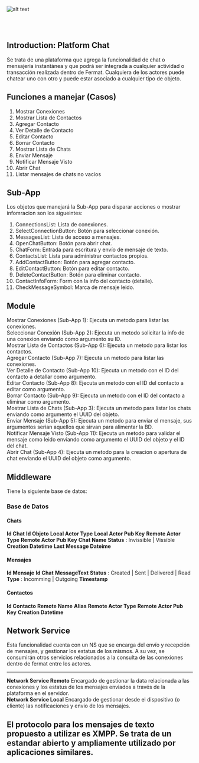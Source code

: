 ![alt text](https://github.com/bitDubai/media-kit/blob/master/Readme%20Image/Fermat%20Logotype/Fermat_Logo_3D.png "Fermat
Logo")

<br><br>
## Introduction: Platform Chat
Se trata de una plataforma que agrega la funcionalidad de chat o mensajeria instantánea y que podrá ser integrada a cualquier actividad o transacción realizada dentro de Fermat. Cualquiera de los actores puede chatear uno con otro y puede estar asociado a cualquier tipo de objeto.<br>

## Funciones a manejar (Casos)

1. Mostrar Conexiones<br>
2. Mostrar Lista de Contactos<br>
3. Agregar Contacto<br>
4. Ver Detalle de Contacto<br>
5. Editar Contacto<br>
6. Borrar Contacto<br>
7. Mostrar Lista de Chats<br>
8. Enviar Mensaje<br>
9. Notificar Mensaje Visto<br>
10. Abrir Chat<br>
11. Listar mensajes de chats no vacíos<br>

## Sub-App

Los objetos que manejará la Sub-App para disparar acciones o mostrar infomracion son los sigueintes:<br>

  1. ConnectionsList: Lista de conexiones.<br>
  2. SelectConnectionButton: Botón para seleccionar conexión.<br>
  3. MessagesList: Lista de acceso a mensajes.<br>
  4. OpenChatButton: Botón para abrir chat.<br>
  5. ChatForm: Entrada para escritura y envío de mensaje de texto.<br>
  6. ContactsList: Lista para administrar contactos propios.<br>
  7. AddContactButton: Botón para agregar contacto.<br>
  8. EditContactButton: Botón para editar contacto.<br>
  9. DeleteContactButton: Botón para eliminar contacto.<br>
  10. ContactInfoForm: Form con la info del contacto (detalle).<br>
  11. CheckMessageSymbol: Marca de mensaje leido.<br>
  
## Module
Mostrar Conexiones (Sub-App 1): Ejecuta un metodo para listar las conexiones.<br>
Seleccionar Conexión (Sub-App 2): Ejecuta un metodo solicitar la info de una conexion enviando como argumento su ID.<br>
Mostrar Lista de Contactos (Sub-App 6): Ejecuta un metodo para listar los contactos.<br>
Agregar Contacto (Sub-App 7): Ejecuta un metodo para listar las conexiones.<br>
Ver Detalle de Contacto (Sub-App 10): Ejecuta un metodo con el ID del contacto a detallar como argumento. <br>
Editar Contacto (Sub-App 8): Ejecuta un metodo con el ID del contacto a editar como argumento. <br>
Borrar Contacto (Sub-App 9): Ejecuta un metodo con el ID del contacto a eliminar como argumento. <br>
Mostrar Lista de Chats (Sub-App 3): Ejecuta un metodo para listar los chats enviando como argumento el UUID del objeto.<br>
Enviar Mensaje (Sub-App 5): Ejecuta un metodo para enviar el mensaje, sus argumentos serian aquellos que sirvan para alimentar la BD.<br>
Notificar Mensaje Visto (Sub-App 11): Ejecuta un metodo para validar el mensaje como leido enviando como argumento el UUID del objeto y el ID del chat. <br>
Abrir Chat (Sub-App 4): Ejecuta un metodo para la creacion o apertura de chat enviando el UUID del objeto como argumento.<br>

## Middleware

Tiene la siguiente base de datos:
### Base de Datos

#### Chats
**Id Chat** 
**Id Objeto**
**Local Actor Type**
**Local Actor Pub Key**
**Remote Actor Type**
**Remote Actor Pub Key**
**Chat Name**
**Status** : Invissible | Vissible
**Creation Datetime**
**Last Message Dateime**

#### Mensajes
**Id Mensaje**
**Id Chat**
**MessageText**
**Status** : Created | Sent | Delivered | Read
**Type** : Incomming | Outgoing
**Timestamp**

#### Contactos

**Id Contacto**
**Remote Name**
**Alias**
**Remote Actor Type**
**Remote Actor Pub Key**
**Creation Datetime**

## Network Service
Esta funcionalidad cuenta con un NS que se encarga del envío y recepción de mensajes, y gestionar los estatus de los mismos. A su vez, se consumirán otros servicios relacionados a la consulta de las conexiones dentro de fermat entre los actores. 


----
**Network Service Remoto**
Encargado de gestionar la data relacionada a las conexiones y los 
estatus de los mensajes enviados a través de la plataforma en el servidor.<br>
**Network Service Local**
Encargado de gestionar desde el dispositivo (o cliente) las notificaciones y envio de los mensajes.<br>

El protocolo para los mensajes de texto propuesto a utilizar es XMPP. Se trata de un estandar abierto y ampliamente utilizado por aplicaciones similares.
----

